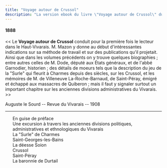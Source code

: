```yaml
---
title: "Voyage autour de Crussol"
description: "La version ebook du livre \"Voyage autour de Crussol\" du Docteur Francus (Albin Mazon) publié en 1888 par l'Imprimerie Centrale de Privas"
---
```


#### 1888

<< Le **Voyage autour de Crussol** conduit pour la première
fois le lecteur dans le Haut-Vivarais. M. Mazon y donne au
début d'intéressantes indications sur sa méthode de travail et sur
des publications qu'il projetait. Ainsi que dans les volumes précédents
on y trouve quelques biographies ; entre autres celles de M. Dode,
député aux États généraux, et de l'abbé Garnodier, historien ;
des détails de moeurs tels que la description du jeu de la "Surle"
qui fleurit à Charmes depuis des siècles, sur les Crussol, et les
mémoires de M. de Villeneuve La-Roche-Barnaud, de Saint-Péray,
émigré et échappé aux massacres de Quiberon ; mais il
faut y signaler surtout un important chapitre sur les anciennes
divisions administratives du Vivarais. >>

<div class="end">

Auguste le Sourd -- Revue du Vivarais -- 1908

</div>

<hr class="basic">

<div id="toc">

1. [En guise de préface](01.html)
1. [Une excursion à travers les anciennes divisions politiques, administratives et ethnologiques du Vivarais](02.html)
1. [La "Surle" de Charmes](03.html)
1. [Saint-Georges-les-Bains](04.html)
1. [La déesse Soion](05.html)
1. [Crussol](06.html)
1. [Saint-Péray](07.html)
1. [La baronnie de Durtail](08.html)

</div>
